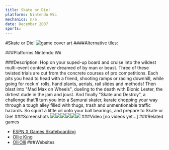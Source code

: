 ```yaml
---
title: Skate or Die!
platforms: Nintendo Wii
mechanics: n/a
date: December 2007
sports: 
---
```

#Skate or Die!
![game cover art](//images.igdb.com/igdb/image/upload/t_cover_big/gmblophalrtjtypkkyrw.jpg "Logo Title Text 1")
####Alternative tiles:

###Platforms
Nintendo Wii

###Description:
Hop on your suped-up board and cruise into the wildest multi-event contest ever dreamed of by man or beast. Three of these twisted trials are cut from the concrete courses of pro competitions. Each pits you head to head with a friend, shooting ramps or racing downhill, while going for rock n' rolls, hand plants, aerials, rail slides and methods! Then blast into "Mad Max on Wheels", dueling to the death with Bionic Lester, the dirtiest dude in the jam and joust. And finally "Skate and Destroy", a challenge that'll turn you into a Samurai skater, karate chopping your way through a tough alley filled with thugs, trash and unmentionable traffic hazards. So squirt a little oil onto your ball bearings, and prepare to Skate or Die!
###Screenshots
<a target="_blank" href="//images.igdb.com/igdb/image/upload/t_cover_big/zjbdpca7qhg7p9p8j3k4.jpg"><img src="//images.igdb.com/igdb/image/upload/t_thumb/zjbdpca7qhg7p9p8j3k4.jpg"/></a><a target="_blank" href="//images.igdb.com/igdb/image/upload/t_cover_big/e2a54v4ghgphhvvcgnzz.jpg"><img src="//images.igdb.com/igdb/image/upload/t_thumb/e2a54v4ghgphhvvcgnzz.jpg"/></a><a target="_blank" href="//images.igdb.com/igdb/image/upload/t_cover_big/ypxkn5w1ovbh05vbm9tw.jpg"><img src="//images.igdb.com/igdb/image/upload/t_thumb/ypxkn5w1ovbh05vbm9tw.jpg"/></a><a target="_blank" href="//images.igdb.com/igdb/image/upload/t_cover_big/cyu1cyokwxp1gse4ktox.jpg"><img src="//images.igdb.com/igdb/image/upload/t_thumb/cyu1cyokwxp1gse4ktox.jpg"/></a><a target="_blank" href="//images.igdb.com/igdb/image/upload/t_cover_big/sv2a8cq68mgnkzkqwp8z.jpg"><img src="//images.igdb.com/igdb/image/upload/t_thumb/sv2a8cq68mgnkzkqwp8z.jpg"/></a><a target="_blank" href="//images.igdb.com/igdb/image/upload/t_cover_big/pu7i6a19boyzjnzw77iq.jpg"><img src="//images.igdb.com/igdb/image/upload/t_thumb/pu7i6a19boyzjnzw77iq.jpg"/></a>
###Video
[no videos yet...]
###Related games
* [ESPN X Games Skateboarding](/games/espn-x-games-skateboarding-6398/)
* [Ollie King](/games/ollie-king-24494/)
* [OlliOlli](/games/olliolli-7768/)
###Websites

